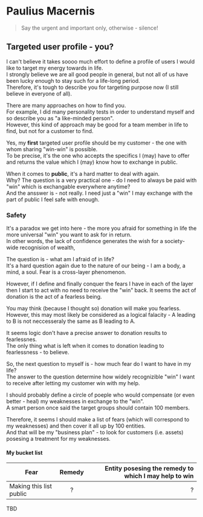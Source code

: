 # Paulius Macernis

> Say the urgent and important only, otherwise - silence!


## Targeted user profile - you?

I can't believe it takes soooo much effort to define a profile of users I would like to target my energy towards in life.  
I strongly believe we are all good people in general, but not all of us have been lucky enough to stay such for a life-long period.  
Therefore, it's tough to describe you for targeting purpose now (I still believe in everyone of all).  

There are many approaches on how to find you.  
For example, I did many personality tests in order to understand myself and so describe you as "a like-minded person".  
However, this kind of approach may be good for a team member in life to find, but not for a customer to find. 

Yes, my **first** targeted user profile should be my customer - the one with whom sharing "win-win" is possible.  
To be precise, it's the one who accepts the specifics I (may) have to offer and returns the value which I (may) know how to exchange in public.  

When it comes to **public**, it's a hard matter to deal with again.  
Why? The question is a very practical one - do I need to always be paid with "win" which is exchangable everywhere anytime?  
And the ansswer is - not really. I need just a "win" I may exchange with the part of public I feel safe with enough.   

### Safety  

It's a paradox we get into here - the more you afraid for something in life the more universal "win" you want to ask for in return.  
In other words, the lack of confidence generates the wish for a society-wide recognision of wealth,  

The question is - what am I afraid of in life?  
It's a hard question again due to the nature of our being - I am a body, a mind, a soul. Fear is a cross-layer phenomenon.  

However, if I define and finally conquer the fears I have in each of the layer then I start to act with no need to receive the "win" back.
It seems the act of donation is the act of a fearless being.  

You may think (because I thought so) donation will make you fearless.  
However, this may most likely be considered as a logical falacity - A leading to B is not neccesseraly the same as B leading to A.  

It seems logic don't have a precise answer to donation results to fearlessnes.  
The only thing what is left when it comes to donation leading to fearlessness - to believe.  

So, the next question to myself is - how much fear do I want to have in my life?  
The answer to the question determine how widely recognizible "win" I want to receive after letting my customer win with my help.  

I should probably define a circle of poeple who would compensate (or even better - heal) my weaknesses in exchange to the "win".  
A smart person once said the target groups should contain 100 members.  

Therefore, it seems I should make a list of fears (which will correspond to my weaknesses) and then cover it all up by 100 entities.  
And that will be my "business plan" - to look for customers (i.e. assets) posesing a treatment for my weaknesses.  

#### My bucket list

| Fear                    | Remedy        | Entity posesing the remedy to which I may help to win  |
| ----------------------- |:-------------:| ------------------------------------------------------:|
| Making this list public | ?             | ?                                                      |

TBD

